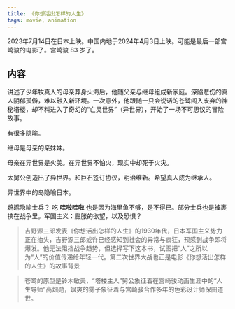 ```yaml
---
title: 《你想活出怎样的人生》
tags: movie, animation
---
```


2023年7月14日在日本上映。中国内地于2024年4月3日上映。可能是最后一部宫崎骏的电影了。宫崎骏 83 岁了。

## 内容
讲述了少年牧真人的母亲葬身火海后，他随父亲与继母组成新家庭。深陷悲伤的真人阴郁孤僻，难以融入新环境。一次意外，他跟随一只会说话的苍鹭闯入废弃的神秘塔楼，却不料进入了奇幻的“亡灵世界”（异世界），开始了一场不可思议的冒险故事。

有很多隐喻。

继母是母亲的亲妹妹。

母亲在异世界是火美。在异世界不怕火，现实中却死于火灾。

太舅公创造出了异世界。和巨石签订协议，明治维新。希望真人成为继承人。

异世界中的岛隐喻日本。

鹈鹕隐喻士兵？ 吃 **哇啦哇啦** 也是因为海里鱼不够，是不得已。部分士兵也是被裹挟在战争里。军国主义：膨胀的欲望，以及恐惧？

> 吉野源三郎发表《你想活出怎样的人生》的1930年代，日本军国主义势力正在抬头，吉野源三郎或许已经感知到社会的异常与疯狂，预感到战争即将爆发。他无法阻挡战争趋势，但选择写下这本书，试图把“人”之所以为“人”的价值传递给年轻一代。第二次世界大战也正是电影《你想活出怎样的人生》的故事背景

> 苍鹭的原型是铃木敏夫，“塔楼主人”舅公象征着在宫崎骏动画生涯中的“人生导师”高畑勋，飒爽的雾子象征着与宫崎骏合作多年的色彩设计师保田道世。